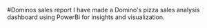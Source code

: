 #Dominos sales report 
I have made a Domino's pizza sales analysis dashboard using PowerBi for insights and visualization.
